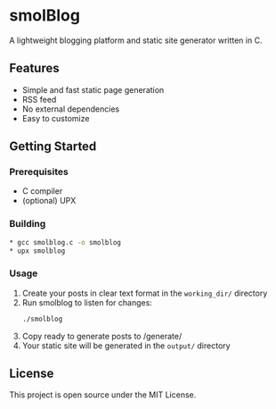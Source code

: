 # smolBlog

A lightweight blogging platform and static site generator written in C.

## Features

- Simple and fast static page generation
- RSS feed
- No external dependencies
- Easy to customize

## Getting Started

### Prerequisites

- C compiler
- (optional) UPX

### Building

```bash
* gcc smolblog.c -o smolblog
* upx smolblog
```

### Usage

1. Create your posts in clear text format in the `working_dir/` directory
2. Run smolblog to listen for changes:
   ```bash
   ./smolblog
   ```
3. Copy ready to generate posts to /generate/
3. Your static site will be generated in the `output/` directory

## License

This project is open source under the MIT License.
